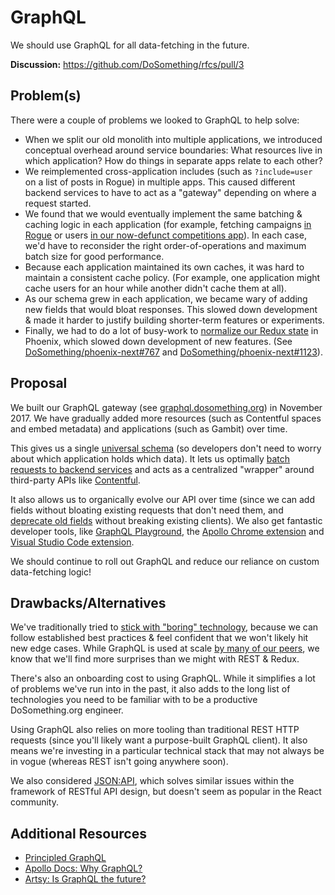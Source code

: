 # GraphQL

We should use GraphQL for all data-fetching in the future.

**Discussion:** https://github.com/DoSomething/rfcs/pull/3

## Problem(s)

There were a couple of problems we looked to GraphQL to help solve:

 - When we split our old monolith into multiple applications, we introduced conceptual overhead around service boundaries: What resources live in which application? How do things in separate apps relate to each other?
 - We reimplemented cross-application includes (such as `?include=user` on a list of posts in Rogue) in multiple apps. This caused different backend services to have to act as a "gateway" depending on where a request started.
 - We found that we would eventually implement the same batching & caching logic in each application (for example, fetching campaigns [in Rogue](https://git.io/fjjGZ) or users [in our now-defunct competitions app](https://github.com/DoSomething/gladiator/blob/534ca9834a5369ededaed56deff33404bbc94e99/app/Repositories/DatabaseUserRepository.php#L62-L163)). In each case, we'd have to reconsider the right order-of-operations and maximum batch size for good performance.
 - Because each application maintained its own caches, it was hard to maintain a consistent cache policy. (For example, one application might cache users for an hour while another didn't cache them at all).
 - As our schema grew in each application, we became wary of adding new fields that would bloat responses. This slowed down development & made it harder to justify building shorter-term features or experiments.
 - Finally, we had to do a lot of busy-work to [normalize our Redux state](https://redux.js.org/recipes/structuring-reducers/normalizing-state-shape) in Phoenix, which slowed down development of new features. (See [DoSomething/phoenix-next#767](https://github.com/DoSomething/phoenix-next/pull/767) and [DoSomething/phoenix-next#1123](https://github.com/DoSomething/phoenix-next/pull/1123)).

## Proposal

We built our GraphQL gateway (see [graphql.dosomething.org](https://graphql.dosomething.org/)) in November 2017. We have gradually added more resources (such as Contentful spaces and embed metadata) and applications (such as Gambit) over time.

This gives us a single [universal schema](https://principledgraphql.com/integrity#1-one-graph) (so developers don't need to worry about which application holds which data). It lets us optimally [batch requests to backend services](https://www.apollographql.com/docs/graphql-tools/connectors/#dataloader-and-caching) and acts as a centralized "wrapper" around third-party APIs like [Contentful](https://www.contentful.com/).

It also allows us to organically evolve our API over time (since we can add fields without bloating existing requests that don't need them, and [deprecate old fields](https://www.apollographql.com/docs/graphql-tools/generate-schema/#descriptions--deprecations) without breaking existing clients). We also get fantastic developer tools, like [GraphQL Playground](https://www.prisma.io/blog/introducing-graphql-playground-f1e0a018f05d), the [Apollo Chrome extension](https://chrome.google.com/webstore/detail/apollo-client-developer-t/jdkknkkbebbapilgoeccciglkfbmbnfm?hl=en-US) and [Visual Studio Code extension](https://marketplace.visualstudio.com/items?itemName=apollographql.vscode-apollo).

We should continue to roll out GraphQL and reduce our reliance on custom data-fetching logic!

## Drawbacks/Alternatives

We've traditionally tried to [stick with "boring" technology](http://boringtechnology.club/), because we can follow established best practices & feel confident that we won't likely hit new edge cases. While GraphQL is used at scale [by many of our peers](https://www.apollographql.com/docs/intro/benefits/#ready-for-production), we know that we'll find more surprises than we might with REST & Redux.

There's also an onboarding cost to using GraphQL. While it simplifies a lot of problems we've run into in the past, it also adds to the long list of technologies you need to be familiar with to be a productive DoSomething.org engineer.

Using GraphQL also relies on more tooling than traditional REST HTTP requests (since you'll likely want a purpose-built GraphQL client). It also means we're investing in a particular technical stack that may not always be in vogue (whereas REST isn't going anywhere soon).

We also considered [JSON:API](https://jsonapi.org/), which solves similar issues within the framework of RESTful API design, but doesn't seem as popular in the React community.

## Additional Resources

- [Principled GraphQL](https://principledgraphql.com/)
- [Apollo Docs: Why GraphQL?](https://www.apollographql.com/docs/intro/benefits/)
- [Artsy: Is GraphQL the future?](https://artsy.github.io/blog/2018/05/08/is-graphql-the-future/)
